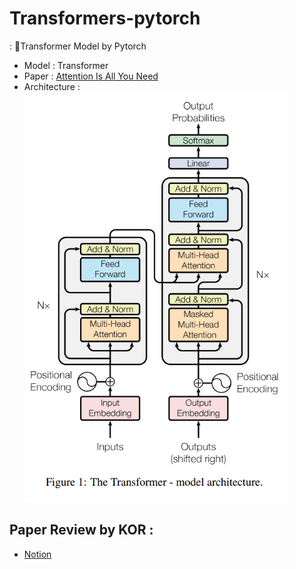 # Transformers-pytorch
: 🚀Transformer Model by Pytorch

- Model : Transformer
- Paper : [Attention Is All You Need]()
- Architecture : ![](./resource/Transformer.png)


## Paper Review by KOR :
- [Notion](https://bottlenose-oak-2e3.notion.site/Attention-All-You-need-d4938589115649ec9c4e55adf340f2f3?pvs=4)